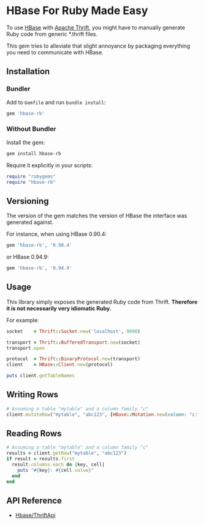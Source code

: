 # HBase For Ruby Made Easy

<!--[![Build Status](https://secure.travis-ci.org/highgroove/hbase-rb.png)](http://travis-ci.org/highgroove/hbase-rb)-->

To use [HBase](http://hbase.apache.org/) with [Apache
Thrift](http://thrift.apache.org/), you might have to manually generate
Ruby code from generic *.thrift files.

This gem tries to alleviate that slight annoyance by packaging everything
you need to communicate with HBase.

## Installation

### Bundler

Add to `Gemfile` and run `bundle install`:

```ruby
gem 'hbase-rb'
```

### Without Bundler

Install the gem:

```bash
gem install hbase-rb
```

Require it explicitly in your scripts:

```ruby
require "rubygems"
require "hbase-rb"
```

## Versioning

The version of the gem matches the version of HBase the interface was
generated against.

For instance, when using HBase 0.90.4:

```ruby
gem 'hbase-rb', '0.90.4'
```

or HBase 0.94.9:

```ruby
gem 'hbase-rb', '0.94.9'
```

## Usage

This library simply exposes the generated Ruby code from Thrift.
**Therefore it is not necessarily very idiomatic Ruby.**

For example:

```ruby
socket    = Thrift::Socket.new('localhost', 9090)

transport = Thrift::BufferedTransport.new(socket)
transport.open

protocol  = Thrift::BinaryProtocol.new(transport)
client    = HBase::Client.new(protocol)

puts client.getTableNames
```

## Writing Rows

```ruby
# Assuming a table "mytable" and a column family "c"
client.mutateRow("mytable", "abc123", [HBase::Mutation.new(column: "c:foo", value: "bar")])
```

## Reading Rows

```ruby
# Assuming a table "mytable" and a column family "c"
results = client.getRow("mytable", "abc123")
if result = results.first
  result.columns.each do |key, cell|
    puts "#{key}: #{cell.value}"
  end
end
```

## API Reference

* [Hbase/ThriftApi](http://wiki.apache.org/hadoop/Hbase/ThriftApi)
